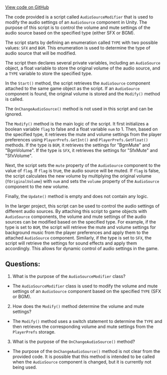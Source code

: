 [View code on GitHub](https://github.com/TieHaxJan/Brick-Force/Assembly-CSharp\AudioSourceModifier.cs)

The code provided is a script called `AudioSourceModifier` that is used to modify the audio settings of an `AudioSource` component in Unity. The purpose of this script is to control the volume and mute settings of the audio source based on the specified type (either SFX or BGM).

The script starts by defining an enumeration called `TYPE` with two possible values: `SFX` and `BGM`. This enumeration is used to determine the type of audio source that will be modified.

The script then declares several private variables, including an `AudioSource` object, a float variable to store the original volume of the audio source, and a `TYPE` variable to store the specified type.

In the `Start()` method, the script retrieves the `AudioSource` component attached to the same game object as the script. If an `AudioSource` component is found, the original volume is stored and the `Modify()` method is called.

The `OnChangeAudioSource()` method is not used in this script and can be ignored.

The `Modify()` method is the main logic of the script. It first initializes a boolean variable `flag` to false and a float variable `num` to 1. Then, based on the specified type, it retrieves the mute and volume settings from the player preferences using `PlayerPrefs.GetInt()` and `PlayerPrefs.GetFloat()` methods. If the type is `BGM`, it retrieves the settings for "BgmMute" and "BgmVolume". If the type is `SFX`, it retrieves the settings for "SfxMute" and "SfxVolume".

Next, the script sets the `mute` property of the `AudioSource` component to the value of `flag`. If `flag` is true, the audio source will be muted. If `flag` is false, the script calculates the new volume by multiplying the original volume (`fOriginalVolume`) with `num` and sets the `volume` property of the `AudioSource` component to the new volume.

Finally, the `Update()` method is empty and does not contain any logic.

In the larger project, this script can be used to control the audio settings of different audio sources. By attaching this script to game objects with `AudioSource` components, the volume and mute settings of the audio sources can be modified based on the specified type. For example, if the type is set to `BGM`, the script will retrieve the mute and volume settings for background music from the player preferences and apply them to the attached `AudioSource` component. Similarly, if the type is set to `SFX`, the script will retrieve the settings for sound effects and apply them accordingly. This allows for dynamic control of audio settings in the game.
## Questions: 
 1. What is the purpose of the `AudioSourceModifier` class?
- The `AudioSourceModifier` class is used to modify the volume and mute settings of an `AudioSource` component based on the specified `TYPE` (SFX or BGM).

2. How does the `Modify()` method determine the volume and mute settings?
- The `Modify()` method uses a switch statement to determine the `TYPE` and then retrieves the corresponding volume and mute settings from the `PlayerPrefs` storage.

3. What is the purpose of the `OnChangeAudioSource()` method?
- The purpose of the `OnChangeAudioSource()` method is not clear from the provided code. It is possible that this method is intended to be called when the `AudioSource` component is changed, but it is currently not being used.